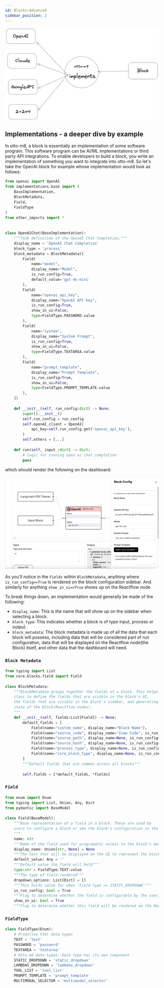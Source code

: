 ```yaml
---
id: Blocks–Advanced
sidebar_position: 2
---
```


![example](../imgs/block_advanced_ex.png)

## Implementations - a deeper dive by example

In otto-m8, a block is essentially an implementation of some software program. This software program
can be AI/ML implementations or third party API integrations. To enable developers to build a block, you
write an implementation of something you want to integrate into otto-m8. So let's take the OpenAI block for example
whose implementation would look as follows:

```python
from openai import OpenAI
from implementations.base import (
    BaseImplementation,
    BlockMetadata,
    Field,
    FieldType
)
from other_imports import *


class OpenAIChat(BaseImplementation):
    """Task definition of the OpenAI Chat Completion."""
    display_name = 'OpenAI Chat Completion'
    block_type = 'process'
    block_metadata = BlockMetadata([
        Field(
            name="model", 
            display_name="Model", 
            is_run_config=True, 
            default_value='gpt-4o-mini'
        ),
        Field(
            name="openai_api_key", 
            display_name="OpenAI API Key", 
            is_run_config=True, 
            show_in_ui=False, 
            type=FieldType.PASSWORD.value
        ),
        Field(
            name="system", 
            display_name="System Prompt", 
            is_run_config=True, 
            show_in_ui=False, 
            type=FieldType.TEXTAREA.value
        ),
        Field(
            name="prompt_template", 
            display_name="Prompt Template", 
            is_run_config=True, 
            show_in_ui=False, 
            type=FieldType.PROMPT_TEMPLATE.value
        ),
    ])
    
    def __init__(self, run_config:dict) -> None:
        super().__init__()
        self.run_config = run_config
        self.openAI_client = OpenAI(
            api_key=self.run_config.get('openai_api_key'),
        ) 
        self.others = [...]
    
    def run(self, input_:dict) -> dict:
        # logic for running open ai chat completion
        pass
```

which should render the following on the dashboard:

![run-config-example](../imgs/run_config.png)

As you'll notice in the `Fields` within `BlockMetadata`, anything where `is_run_config==True` is rendered on the block configuration sidebar. And
similarly for anything `show_in_ui==True` shows up on the Reactflow node

To break things down, an implementation would generally be made of the following:

- `display_name`: This is the name that will show up on the sidebar when selecting a block.
- `block_type`: This indicates whether a block is of type input, process or output.
- `block_metadata`: The block metadata is made up of all the data that each block will possess, including data that will be
considered part of run configuration, data that will be displayed on the Reactflow node(the Block) itself, and other data that the dashboard
will need.

### `Block Metadata`

```python
from typing import List
from core.blocks.field import Field

class BlockMetadata:
    """BlockMetadata groups together the fields of a block. This helps an Implementation
    class to define the fields that are visible in the block's UI,
    the fields that are visible in the block's sidebar, and generating the initial
    state of the Block(Reactflow nodes).
    """
    def __init__(self, fields:List[Field]) -> None:
        default_fields = [
            Field(name="custom_name", display_name="Block Name"),
            Field(name="source_code", display_name="View Code", is_run_config=False, show_in_ui=False),
            Field(name="source_path", display_name=None, is_run_config=False, show_in_ui=False),
            Field(name="source_hash", display_name=None, is_run_config=False, show_in_ui=False),
            Field(name="process_type", display_name=None, is_run_config=False, show_in_ui=False),
            Field(name="core_block_type", display_name=None, is_run_config=False, show_in_ui=False),
        ]
        """Default fields that are common across all blocks"""
        
        self.fields = [*default_fields, *fields]
```

### `Field`

```python
from enum import Enum
from typing import List, Union, Any, Dict
from pydantic import BaseModel

class Field(BaseModel):
    """Base representation of a field in a block. These are used by
    users to configure a block or see the block's configuration in the block.
    """
    name: str
    """Name of the field used for programatic access to the block's metadata"""
    display_name: Union[str, None] = None
    """The text that will be displayed on the UI to represent the block's metadata"""
    default_value: Any = ''
    """Default value the field will hold"""
    type:str = FieldType.TEXT.value
    """The type of field rendered"""
    dropdown_options: List[Dict] = []
    """This holds value for when `Field.type == STATIC_DROPDOWN`"""
    is_run_config: bool = True
    """Flag to determine whether the field is configurable by the user, or part of the `run_config`"""
    show_in_ui: bool = True
    """Flag to determine whether this field will be rendered on the Reactflow node"""
```

### `FieldType`

```python
class FieldType(Enum):
    # Primitive html data types
    TEXT = 'text'
    PASSWORD = 'password'
    TEXTAREA = 'textarea'
    # Otto-m8 data types. Each type has its own component
    STATIC_DROPDOWN = 'static_dropdown'
    LAMBDAS_DROPDOWN = 'lambdas_dropdown'
    TOOL_LIST = 'tool_list'
    PROMPT_TEMPLATE = 'prompt_template'
    MULTIMODAL_SELECTOR = 'multimodal_selector'
```